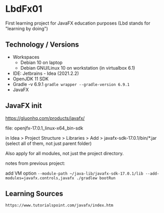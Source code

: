 # LbdFx01
First learning project for JavaFX education purposes (Lbd stands for "learning by doing")

## Technology / Versions
- Workspaces
  - Debian 10 on laptop
  - Debian GNU/Linux 10 on workstation (in virtualbox 6.1)
- IDE: Jetbrains - Idea (2021.2.2)
- OpenJDK 11 SDK
- Gradle -v 6.9.1
  `gradle wrapper --gradle-version 6.9.1`
- JavaFX

## JavaFX init
https://gluonhq.com/products/javafx/

file: openjfx-17.0.1_linux-x64_bin-sdk

in Idea > Project Structure > Libraries > Add > javafx-sdk-17.0.1/bin/*.jar (select all of them, not just parent folder)

Also apply for all modules, not just the project directory.


notes from previous project:

add VM option
`--module-path ~/java-lib/javafx-sdk-17.0.1/lib --add-modules=javafx.controls,javafx
./gradlew bootRun`


## Learning Sources
`https://www.tutorialspoint.com/javafx/index.htm`